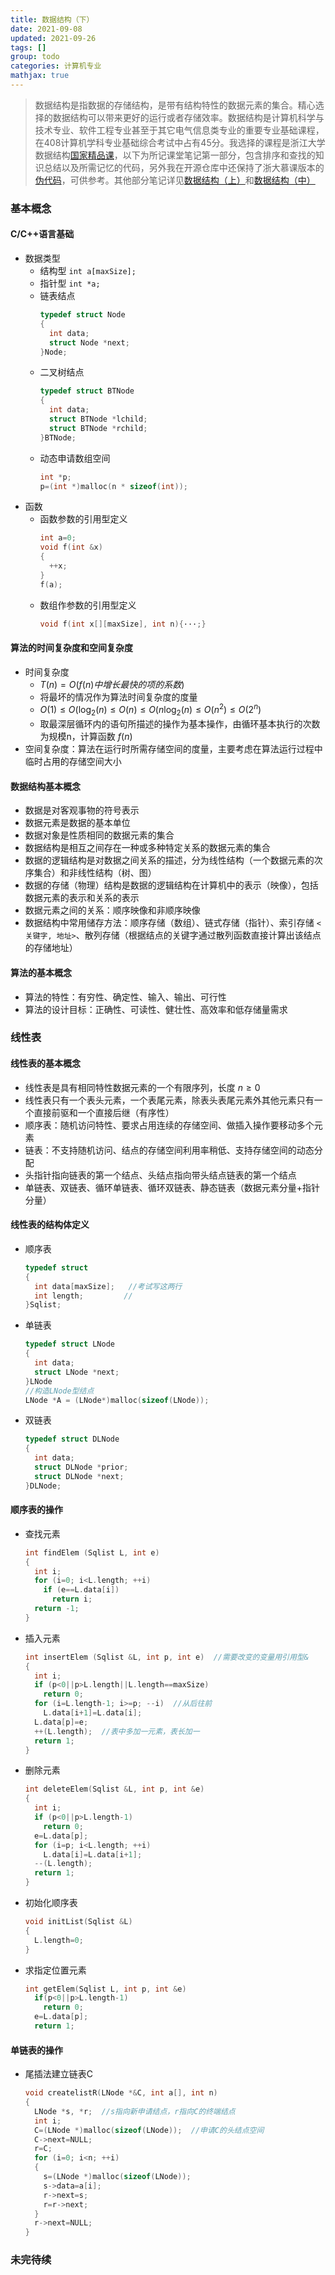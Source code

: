 ```yaml
---
title: 数据结构（下）
date: 2021-09-08
updated: 2021-09-26
tags: []
group: todo
categories: 计算机专业
mathjax: true
---
```


> 数据结构是指数据的存储结构，是带有结构特性的数据元素的集合。精心选择的数据结构可以带来更好的运行或者存储效率。数据结构是计算机科学与技术专业、软件工程专业甚至于其它电气信息类专业的重要专业基础课程，在408计算机学科专业基础综合考试中占有45分。我选择的课程是浙江大学数据结构[国家精品课](https://www.icourse163.org/course/ZJU-93001)，以下为所记课堂笔记第一部分，包含排序和查找的知识总结以及所需记忆的代码，另外我在开源仓库中还保持了浙大慕课版本的[伪代码](https://github.com/Bezhuang/LearnCS/tree/main/%E5%90%8D%E6%A0%A1%E5%85%AC%E5%BC%80%E8%AF%BE/%E6%B5%99%E5%A4%A7%E6%95%B0%E6%8D%AE%E7%BB%93%E6%9E%84)，可供参考。其他部分笔记详见[数据结构（上）](/数据结构-上)和[数据结构（中）](/数据结构-中)

<!--more-->

### 基本概念

#### C/C++语言基础

- 数据类型
  - 结构型 `int a[maxSize];`
  - 指针型 `int *a;`
  - 链表结点
    ```C
    typedef struct Node
    {
      int data;
      struct Node *next;
    }Node;
    ```
  - 二叉树结点
    ```C
    typedef struct BTNode
    {
      int data;
      struct BTNode *lchild;
      struct BTNode *rchild;
    }BTNode;
    ```
  - 动态申请数组空间
    ```C
    int *p;
    p=(int *)malloc(n * sizeof(int));
    ```
- 函数
  - 函数参数的引用型定义
    ```cpp
    int a=0;
    void f(int &x)
    {
      ++x;
    }
    f(a);
    ```
  - 数组作参数的引用型定义
    ```cpp
    void f(int x[][maxSize], int n){···;}
    ```

#### 算法的时间复杂度和空间复杂度

- 时间复杂度 
  - $T(n)=O(f(n)中增长最快的项的系数)$
  - 将最坏的情况作为算法时间复杂度的度量
  - $O(1)≤O(\log_{2}\left(n\right)≤O(n)≤O(n\log_{2}\left(n\right)≤O(n^2)≤O(2^n)$
  - 取最深层循环内的语句所描述的操作为基本操作，由循环基本执行的次数为规模n，计算函数 $f(n)$
- 空间复杂度：算法在运行时所需存储空间的度量，主要考虑在算法运行过程中临时占用的存储空间大小

#### 数据结构基本概念

- 数据是对客观事物的符号表示
- 数据元素是数据的基本单位
- 数据对象是性质相同的数据元素的集合
- 数据结构是相互之间存在一种或多种特定关系的数据元素的集合
- 数据的逻辑结构是对数据之间关系的描述，分为线性结构（一个数据元素的次序集合）和非线性结构（树、图）
- 数据的存储（物理）结构是数据的逻辑结构在计算机中的表示（映像），包括数据元素的表示和关系的表示
- 数据元素之间的关系：顺序映像和非顺序映像
- 数据结构中常用储存方法：顺序存储（数组）、链式存储（指针）、索引存储 `<关键字, 地址>`、散列存储（根据结点的关键字通过散列函数直接计算出该结点的存储地址）

#### 算法的基本概念

- 算法的特性：有穷性、确定性、输入、输出、可行性
- 算法的设计目标：正确性、可读性、健壮性、高效率和低存储量需求

### 线性表

#### 线性表的基本概念

- 线性表是具有相同特性数据元素的一个有限序列，长度 $n≥0$
- 线性表只有一个表头元素，一个表尾元素，除表头表尾元素外其他元素只有一个直接前驱和一个直接后继（有序性）
- 顺序表：随机访问特性、要求占用连续的存储空间、做插入操作要移动多个元素
- 链表：不支持随机访问、结点的存储空间利用率稍低、支持存储空间的动态分配
- 头指针指向链表的第一个结点、头结点指向带头结点链表的第一个结点
- 单链表、双链表、循环单链表、循环双链表、静态链表（数据元素分量+指针分量）

#### 线性表的结构体定义

- 顺序表
  ```c
  typedef struct
  {
    int data[maxSize];   //考试写这两行
    int length;         //
  }Sqlist;
- 单链表
  ```c
  typedef struct LNode
  {
    int data;
    struct LNode *next;
  }LNode
  //构造LNode型结点
  LNode *A = (LNode*)malloc(sizeof(LNode));
  ```
- 双链表
  ```c
  typedef struct DLNode
  {
    int data;
    struct DLNode *prior;
    struct DLNode *next;
  }DLNode;
  ```

#### 顺序表的操作

- 查找元素
  ```cpp
  int findElem (Sqlist L, int e)
  {
    int i;
    for (i=0; i<L.length; ++i)
      if (e==L.data[i])
        return i;
    return -1;
  }
  ```
- 插入元素
  ```cpp
  int insertElem (Sqlist &L, int p, int e)  //需要改变的变量用引用型&
  {
    int i;
    if (p<0||p>L.length||L.length==maxSize)
      return 0;
    for (i=L.length-1; i>=p; --i)  //从后往前
      L.data[i+1]=L.data[i];
    L.data[p]=e;
    ++(L.length);  //表中多加一元素，表长加一
    return 1;
  }
  ```
- 删除元素
  ```cpp
  int deleteElem(Sqlist &L, int p, int &e)
  {
    int i;
    if (p<0||p>L.length-1)
      return 0;
    e=L.data[p];
    for (i=p; i<L.length; ++i)
      L.data[i]=L.data[i+1];
    --(L.length); 
    return 1;
  }
  ```
- 初始化顺序表
  ```cpp
  void initList(Sqlist &L)
  {
    L.length=0;
  }
  ```
- 求指定位置元素
  ```cpp
  int getElem(Sqlist L, int p, int &e)
    if(p<0||p>L.length-1)
      return 0;
    e=L.data[p];
    return 1;
  ```

#### 单链表的操作

- 尾插法建立链表C
  ```cpp
  void createlistR(LNode *&C, int a[], int n)
  {
    LNode *s, *r;  //s指向新申请结点，r指向C的终端结点
    int i;
    C=(LNode *)malloc(sizeof(LNode));  //申请C的头结点空间
    C->next=NULL;
    r=C;
    for (i=0; i<n; ++i)
    {
      s=(LNode *)malloc(sizeof(LNode));
      s->data=a[i];
      r->next=s;
      r=r->next;
    }
    r->next=NULL;
  }
  ```


### 未完待续






